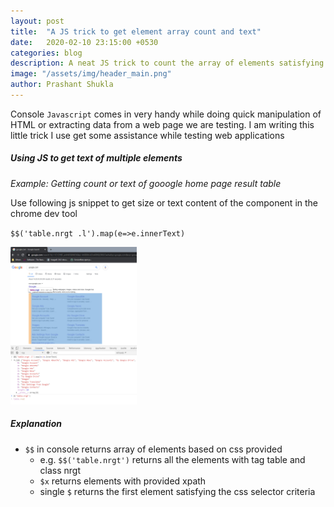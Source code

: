 ```yaml
---
layout: post
title:  "A JS trick to get element array count and text"
date:   2020-02-10 23:15:00 +0530
categories: blog
description: A neat JS trick to count the array of elements satisfying a css selector. Usefull in cases where one wants to check text options in a dropdown for example.
image: "/assets/img/header_main.png"  
author: Prashant Shukla
---
```


Console `Javascript` comes in very handy while doing quick manipulation of HTML or extracting data from a web page we are testing. I am writing this little trick I use get some assistance while testing web applications

##### Using JS to get text of multiple elements

_Example: Getting count or text of gooogle home page result table_

Use following js snippet to get size or text content of the component in the chrome dev tool

`$$('table.nrgt .l').map(e=>e.innerText)`

<a href="/assets/img/blog-images/google-table-result.png" data-lightbox="js-example-1">
    <img src="/assets/img/blog-images/google-table-result.png" alt="Example of element count on Google" style="width:40%">
<a>

##### Explanation

* `$$` in console returns array of elements based on css provided
  * e.g. `$$('table.nrgt')` returns all the elements with tag table and class nrgt
  * `$x` returns elements with provided xpath
  * single `$` returns the first element satisfying the css selector criteria
